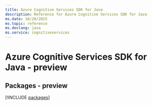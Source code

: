 ```yaml
---
title: Azure Cognitive Services SDK for Java
description: Reference for Azure Cognitive Services SDK for Java
ms.date: 10/20/2025
ms.topic: reference
ms.devlang: java
ms.service: cognitiveservices
---
```

# Azure Cognitive Services SDK for Java - preview
## Packages - preview
[!INCLUDE [packages](cognitive-services-index.md)]
